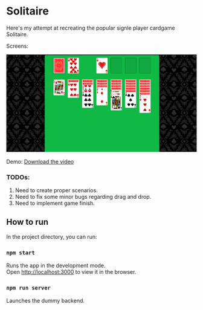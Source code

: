 # Solitaire

Here's my attempt at recreating the popular signle player cardgame Solitaire.

Screens: 

![alt text](image.png)

Demo: [Download the video](solitaire_demo.mp4)


### TODOs: 

1. Need to create proper scenarios. 
2. Need to fix some minor bugs regarding drag and drop.
3. Need to implement game finish. 

## How to run

In the project directory, you can run:

### `npm start`

Runs the app in the development mode.\
Open [http://localhost:3000](http://localhost:3000) to view it in the browser.

### `npm run server`

Launches the dummy backend. 

